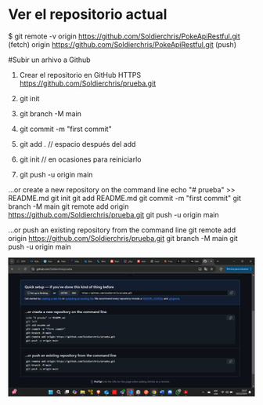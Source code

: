 # Ver el repositorio actual
$ git remote -v
origin  https://github.com/Soldierchris/PokeApiRestful.git (fetch)
origin  https://github.com/Soldierchris/PokeApiRestful.git (push)

#Subir un arhivo a Github
1. Crear el repositorio en GitHub
HTTPS
https://github.com/Soldierchris/prueba.git

2. git init
3. git branch -M main
4. git commit -m "first commit"
5. git add . // espacio después del add
6. git init // en ocasiones para reiniciarlo
7. git push -u origin main

…or create a new repository on the command line
echo "# prueba" >> README.md
git init
git add README.md
git commit -m "first commit"
git branch -M main
git remote add origin https://github.com/Soldierchris/prueba.git
git push -u origin main

…or push an existing repository from the command line
git remote add origin https://github.com/Soldierchris/prueba.git
git branch -M main
git push -u origin main

![alt text](image.png)
